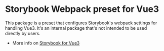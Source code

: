# Storybook Webpack preset for Vue3

This package is a [preset](https://storybook.js.org/docs/addons/writing-presets#presets-api) that configures Storybook's webpack settings for handling Vue3.
It's an internal package that's not intended to be used directly by users.

- More info on [Storybook for Vue3](https://storybook.js.org/docs/get-started)

